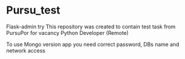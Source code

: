 # Pursu_test
Flask-admin try
This repository was created to contain test task from PursuPor for vacancy Python Developer (Remote)

To use Mongo version app you need correct password, DBs name and network access
